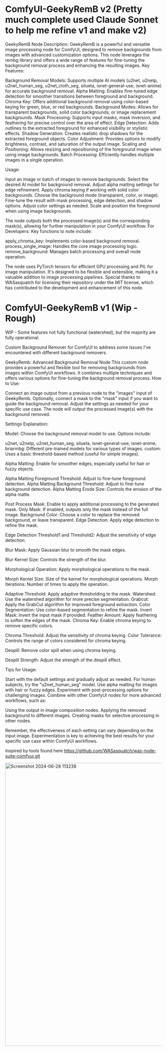 # ComfyUI-GeekyRemB v2 (Pretty much complete used Claude Sonnet to help me refine v1 and make v2) 

GeekyRemB Node Description:
GeekyRemB is a powerful and versatile image processing node for ComfyUI, designed to remove backgrounds from images with advanced customization options. This node leverages the rembg library and offers a wide range of features for fine-tuning the background removal process and enhancing the resulting images.
Key Features:

Background Removal Models: Supports multiple AI models (u2net, u2netp, u2net_human_seg, u2net_cloth_seg, silueta, isnet-general-use, isnet-anime) for accurate background removal.
Alpha Matting: Enables fine-tuned edge detection for smoother transitions between foreground and background.
Chroma Key: Offers additional background removal using color-based keying for green, blue, or red backgrounds.
Background Modes: Allows for transparent backgrounds, solid color backgrounds, or image replacement backgrounds.
Mask Processing: Supports input masks, mask inversion, and feathering for precise control over the area of effect.
Edge Detection: Adds outlines to the extracted foreground for enhanced visibility or stylistic effects.
Shadow Generation: Creates realistic drop shadows for the extracted foreground objects.
Color Adjustment: Provides options to modify brightness, contrast, and saturation of the output image.
Scaling and Positioning: Allows resizing and repositioning of the foreground image when using image backgrounds.
Batch Processing: Efficiently handles multiple images in a single operation.

Usage:

Input an image or batch of images to remove backgrounds.
Select the desired AI model for background removal.
Adjust alpha matting settings for edge refinement.
Apply chroma keying if working with solid color backgrounds.
Choose the background mode (transparent, color, or image).
Fine-tune the result with mask processing, edge detection, and shadow options.
Adjust color settings as needed.
Scale and position the foreground when using image backgrounds.

The node outputs both the processed image(s) and the corresponding mask(s), allowing for further manipulation in your ComfyUI workflow.
For Developers:
Key functions to note include:

apply_chroma_key: Implements color-based background removal.
process_single_image: Handles the core image processing logic.
remove_background: Manages batch processing and overall node operation.

The node uses PyTorch tensors for efficient GPU processing and PIL for image manipulation. It's designed to be flexible and extensible, making it a valuable addition to image processing pipelines.
Special thanks to WASasquatch for licensing their repository under the MIT license, which has contributed to the development and enhancement of this node.

# ComfyUI-GeekyRemB v1 (Wip - Rough)

WIP - Some features not fully functional (watershed), but the majority are fully operational.  

Custom Background Remover for ComfyUI to address some issues I've encountered with different background removers. 

GeekyRemb: Advanced Background Removal Node
This custom node provides a powerful and flexible tool for removing backgrounds from images within ComfyUI workflows. It combines multiple techniques and offers various options for fine-tuning the background removal process.
How to Use:

Connect an image output from a previous node to the "images" input of GeekyRemb.
Optionally, connect a mask to the "mask" input if you want to guide the background removal.
Adjust the settings as needed for your specific use case.
The node will output the processed image(s) with the background removed.

Settings Explanation:

Model: Choose the background removal model to use. Options include:

u2net, u2netp, u2net_human_seg, silueta, isnet-general-use, isnet-anime, briarmbg: Different pre-trained models for various types of images.
custom: Uses a basic threshold-based method (useful for simple images).


Alpha Matting: Enable for smoother edges, especially useful for hair or fuzzy objects.

Alpha Matting Foreground Threshold: Adjust to fine-tune foreground detection.
Alpha Matting Background Threshold: Adjust to fine-tune background detection.
Alpha Matting Erode Size: Controls the erosion of the alpha matte.


Post Process Mask: Enable to apply additional processing to the generated mask.
Only Mask: If enabled, outputs only the mask instead of the full image.
Background Color: Choose a color to replace the removed background, or leave transparent.
Edge Detection: Apply edge detection to refine the mask.

Edge Detection Threshold1 and Threshold2: Adjust the sensitivity of edge detection.


Blur Mask: Apply Gaussian blur to smooth the mask edges.

Blur Kernel Size: Controls the strength of the blur.


Morphological Operation: Apply morphological operations to the mask.

Morph Kernel Size: Size of the kernel for morphological operations.
Morph Iterations: Number of times to apply the operation.


Adaptive Threshold: Apply adaptive thresholding to the mask.
Watershed: Use the watershed algorithm for more precise segmentation.
Grabcut: Apply the GrabCut algorithm for improved foreground extraction.
Color Segmentation: Use color-based segmentation to refine the mask.
Invert Mask: Invert the input mask if provided.
Feather Amount: Apply feathering to soften the edges of the mask.
Chroma Key: Enable chroma keying to remove specific colors.

Chroma Threshold: Adjust the sensitivity of chroma keying.
Color Tolerance: Controls the range of colors considered for chroma keying.


Despill: Remove color spill when using chroma keying.

Despill Strength: Adjust the strength of the despill effect.



Tips for Usage:

Start with the default settings and gradually adjust as needed.
For human subjects, try the "u2net_human_seg" model.
Use alpha matting for images with hair or fuzzy edges.
Experiment with post-processing options for challenging images.
Combine with other ComfyUI nodes for more advanced workflows, such as:

Using the output in image composition nodes.
Applying the removed background to different images.
Creating masks for selective processing in other nodes.



Remember, the effectiveness of each setting can vary depending on the input image. Experimentation is key to achieving the best results for your specific use case within ComfyUI workflows.

Inspired by tools found here https://github.com/WASasquatch/was-node-suite-comfyui.git


<img width="907" alt="Screenshot 2024-06-28 113238" src="https://github.com/GeekyGhost/ComfyUI-GeekyRemB/assets/111990299/fc5b0df2-6410-4751-8719-6eb6841574cb">
